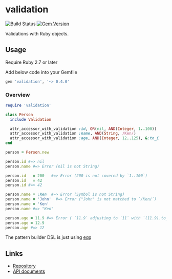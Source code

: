 # validation

![Build Status](https://github.com/kachick/validation/actions/workflows/test_behaviors.yml/badge.svg?branch=main)
[![Gem Version](https://badge.fury.io/rb/validation.png)](http://badge.fury.io/rb/validation)

Validations with Ruby objects.

## Usage

Require Ruby 2.7 or later

Add below code into your Gemfile

```ruby
gem 'validation', '~> 0.4.0'
```

### Overview

```ruby
require 'validation'

class Person
  include Validation

  attr_accessor_with_validation :id, OR(nil, AND(Integer, 1..100))
  attr_accessor_with_validation :name, AND(String, /Ken/)
  attr_accessor_with_validation :age, AND(Integer, 12..125), &:to_i
end

person = Person.new

person.id #=> nil
person.name #=> Error (nil is not String)

person.id   = 200   #=> Error (200 is not covered by `1..100`)
person.id   = 42
person.id #=> 42

person.name = :Ken  #=> Error (Symbol is not String)
person.name = 'John'  #=> Error ("John" is not matched to `/Ken/`)
person.name = 'Ken'
person.name #=> "Ken"

person.age = 11.9 #=> Error ( `11.9` adjusting to `11` with `(11.9).to_i`, but it is not covered by `12..125`)
person.age = 12.9
person.age #=> 12
```

The pattern builder DSL is just using [eqq](https://github.com/kachick/eqq)

## Links

* [Repository](https://github.com/kachick/validation)
* [API documents](https://kachick.github.io/validation)
